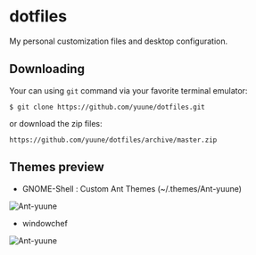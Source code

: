# dotfiles
My personal customization files and desktop configuration.

## Downloading
Your can using `git` command via your favorite terminal emulator:

    $ git clone https://github.com/yuune/dotfiles.git

or download the zip files:
    
    https://github.com/yuune/dotfiles/archive/master.zip
## Themes preview

* GNOME-Shell : Custom Ant Themes (~/.themes/Ant-yuune)

![Ant-yuune](https://github.com/yuune/dotfiles/raw/master/.themes/Ant-yuune/preview.png)

* windowchef

![Ant-yuune](https://github.com/yuune/dotfiles/raw/master/.assets/previews/windowchef.png)
